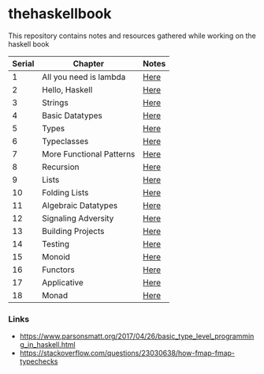 # thehaskellbook
This repository contains notes and resources gathered while working on the haskell book

| Serial | Chapter | Notes |
|----- | ------ | ----- |
|1| All you need is lambda | [Here](./Chapter-01-Lambda-Calculus/Chapter-01-Notes.pdf) | 
|2| Hello, Haskell | [Here](./Chapter-02-Hello-Haskell/Chapter-02-Notes.pdf)|
|3| Strings | [Here](./Chapter-03-Strings/Chapter-03-Notes.pdf)| 
|4| Basic Datatypes | [Here](./Chapter-04-Basic-Datatypes/Chapter-04-Basic-data-types-Notes.pdf)|
|5| Types | [Here](./Chapter-05-Types/Chapter-05-Types-Notes.pdf)|
|6| Typeclasses | [Here](./Chapter-06-Typeclasses/Chapter-06-Typeclasses-Notes.pdf)|
|7| More Functional Patterns|[Here](./Chapter-07-More-Functional-Patterns/Chapter-07-More-Functional-Patterns-Notes.pdf) |
|8| Recursion|[Here](./Chapter-08-Recursion/Chapter-08-Recursion-Notes.pdf)|
|9| Lists | [Here](./Chapter-09-Lists/Chapter-09-Lists-Notes.pdf)| 
|10| Folding Lists | [Here](./Chapter-10-Folding-Lists/Chapter-10-Folding-Lists-Notes.pdf)|
|11| Algebraic Datatypes | [Here](./Chapter-11-Algebraic-Datatypes/Chapter-11-Algebraic-Datatypes-Notes.pdf)|
|12| Signaling Adversity | [Here](./Chapter-12-Signaling-Adversity/Chapter-12-Signaling-Adversity.pdf)|
|13| Building Projects | [Here](./Chapter-13-Building-Projects/Chapter-13-Building-Projects.pdf)| 
|14| Testing | [Here](./Chapter-14-Testing/Chapter-14-Testing-Notes.pdf) |
|15| Monoid | [Here](./Chapter-15-Monoid/Chapter-15-Monoids-Notes.pdf) |
|16| Functors | [Here](./Chapter-16-Functors/Chapter-16-Functors-Notes.pdf)|
|17| Applicative | [Here](./Chapter-17-Applicative/Chapter-17-Applicative-Notes.pdf)|
|18| Monad | [Here](./Chapter-18-Monad/Chapter-18-Monad-Notes.pdf)|

### Links

* https://www.parsonsmatt.org/2017/04/26/basic_type_level_programming_in_haskell.html
* https://stackoverflow.com/questions/23030638/how-fmap-fmap-typechecks
